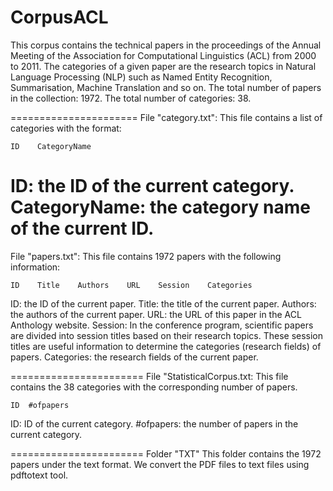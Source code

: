CorpusACL
=========

This corpus contains the technical papers in the proceedings of the Annual Meeting of the Association for Computational Linguistics (ACL) from 2000 to 2011.
The categories of a given paper are the research topics in Natural Language Processing (NLP) such as Named Entity Recognition, Summarisation, Machine Translation and so on.
The total number of papers in the collection: 1972.
The total number of categories: 38.

======================
File "category.txt":
This file contains a list of categories with the format:

    ID    CategoryName

ID: the ID of the current category.
CategoryName: the category name of the current ID.
======================
File "papers.txt":
This file contains 1972 papers with the following information:

    ID    Title    Authors    URL    Session    Categories

ID: the ID of the current paper.
Title: the title of the current paper.
Authors: the authors of the current paper.
URL: the URL of this paper in the ACL Anthology website.
Session: In the conference program, scientific papers are divided into session titles based on their research topics. These session titles are useful information to determine the categories (research fields) of papers.
Categories: the research fields of the current paper.

=======================
File "StatisticalCorpus.txt:
This file contains the 38 categories with the corresponding number of papers.

	ID	#ofpapers

ID: ID of the current category.
#ofpapers: the number of papers in the current category.

=======================
Folder "TXT"
This folder contains the 1972 papers under the text format.
We convert the PDF files to text files using pdftotext tool.
